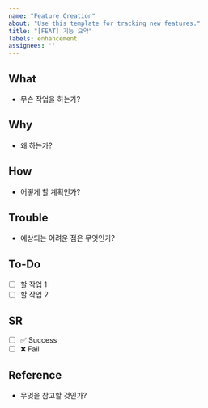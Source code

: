 ```yaml
---
name: "Feature Creation"
about: "Use this template for tracking new features."
title: "[FEAT] 기능 요약"
labels: enhancement
assignees: ''
---
```


## What
- 무슨 작업을 하는가?

## Why
- 왜 하는가?

## How
- 어떻게 할 계획인가?

## Trouble
- 예상되는 어려운 점은 무엇인가?

## To-Do
- [ ] 할 작업 1
- [ ] 할 작업 2

## SR
- [ ] ✅ Success
- [ ] ❌ Fail

## Reference
- 무엇을 참고할 것인가?
